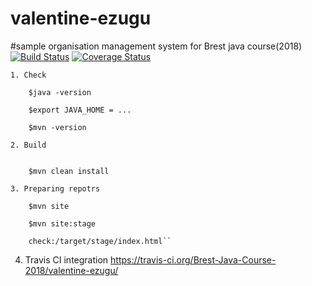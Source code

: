 # valentine-ezugu
#sample organisation management system for Brest java course(2018)
[![Build Status](https://travis-ci.org/Brest-Java-Course-2018/valentine-ezugu.svg?branch=master)](https://travis-ci.org/Brest-Java-Course-2018/valentine-ezugu)
[![Coverage Status](https://coveralls.io/repos/github/Brest-Java-Course-2018/valentine-ezugu/badge.svg)](https://coveralls.io/github/Brest-Java-Course-2018/valentine-ezugu)

    1. Check  
        
        $java -version  
        
        $export JAVA_HOME = ...
        
        $mvn -version
        
    2. Build
    
        
        $mvn clean install
        
    3. Preparing repotrs
      
        $mvn site
      
        $mvn site:stage
      
        check:/target/stage/index.html``


4. Travis CI integration
    https://travis-ci.org/Brest-Java-Course-2018/valentine-ezugu/
